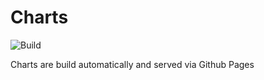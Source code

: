 # Charts

![Build](https://github.com/lab42/Charts/actions/workflows/build.yml/badge.svg?branch=main)

Charts are build automatically and served via Github Pages
